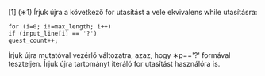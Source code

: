 [1] (∗1) Írjuk újra a következő for utasítást a vele ekvivalens while utasításra:

    for (i=0; i!=max_length; i++)
    if (input_line[i] == '?')
    quest_count++;

Írjuk újra mutatóval vezérlő változatra, azaz, hogy ∗p=='?' formával teszteljen.
Írjuk újra tartományt iteráló for utasítást használóra is.
